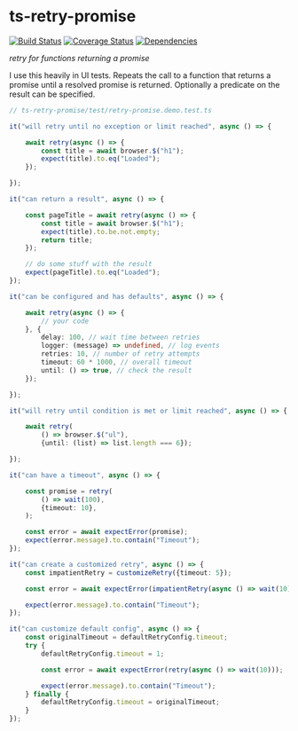 # ts-retry-promise #

[![Build Status](https://travis-ci.org/normartin/ts-retry-promise.svg?branch=master)](https://travis-ci.org/normartin/ts-retry-promise)
[![Coverage Status](https://coveralls.io/repos/github/normartin/ts-retry-promise/badge.svg?branch=master)](https://coveralls.io/github/normartin/ts-retry-promise?branch=master)
[![Dependencies](https://david-dm.org/normartin/ts-retry-promise.svg)](https://david-dm.org/normartin/ts-retry-promise)


_retry for functions returning a promise_

I use this heavily in UI tests. 
Repeats the call to a function that returns a promise until a resolved promise is returned.
Optionally a predicate on the result can be specified.

```typescript
// ts-retry-promise/test/retry-promise.demo.test.ts

it("will retry until no exception or limit reached", async () => {

    await retry(async () => {
        const title = await browser.$("h1");
        expect(title).to.eq("Loaded");
    });

});

it("can return a result", async () => {

    const pageTitle = await retry(async () => {
        const title = await browser.$("h1");
        expect(title).to.be.not.empty;
        return title;
    });

    // do some stuff with the result
    expect(pageTitle).to.eq("Loaded");
});

it("can be configured and has defaults", async () => {

    await retry(async () => {
        // your code
    }, {
        delay: 100, // wait time between retries
        logger: (message) => undefined, // log events
        retries: 10, // number of retry attempts
        timeout: 60 * 1000, // overall timeout
        until: () => true, // check the result
    });

});

it("will retry until condition is met or limit reached", async () => {

    await retry(
        () => browser.$("ul"),
        {until: (list) => list.length === 6});

});

it("can have a timeout", async () => {

    const promise = retry(
        () => wait(100),
        {timeout: 10},
    );

    const error = await expectError(promise);
    expect(error.message).to.contain("Timeout");
});

it("can create a customized retry", async () => {
    const impatientRetry = customizeRetry({timeout: 5});

    const error = await expectError(impatientRetry(async () => wait(10)));

    expect(error.message).to.contain("Timeout");
});

it("can customize default config", async () => {
    const originalTimeout = defaultRetryConfig.timeout;
    try {
        defaultRetryConfig.timeout = 1;

        const error = await expectError(retry(async () => wait(10)));

        expect(error.message).to.contain("Timeout");
    } finally {
        defaultRetryConfig.timeout = originalTimeout;
    }
});
```
